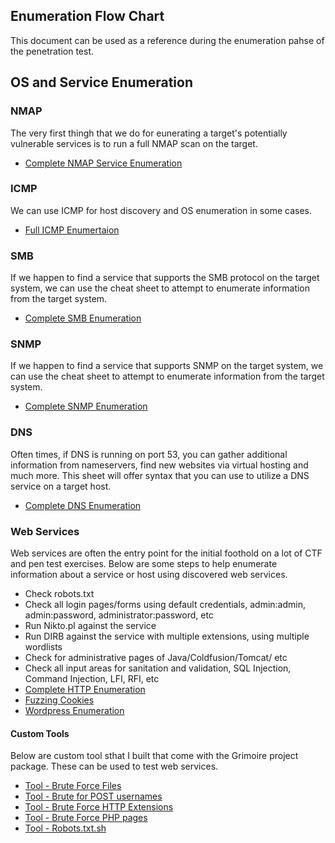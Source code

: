 ## Enumeration Flow Chart
This document can be used as a reference during the enumeration pahse of the penetration test.
## OS and Service Enumeration
### NMAP
The very first thingh that we do for eunerating a target's potentially vulnerable services is to run a full NMAP scan on the target. 
* [Complete NMAP Service Enumeration](https://github.com/weaknetlabs/Penetration-Testing-Grimoire/blob/master/Enumeration/nmap-port-scanning.md)

### ICMP
We can use ICMP for host discovery and OS enumeration in some cases.
* [Full ICMP Enumertaion](https://github.com/weaknetlabs/Penetration-Testing-Grimoire/blob/master/Enumeration/icmp.md)

### SMB
If we happen to find a service that supports the SMB protocol on the target system, we can use the cheat sheet to attempt to enumerate information from the target system.
* [Complete SMB Enumeration](https://github.com/weaknetlabs/Penetration-Testing-Grimoire/tree/master/Enumeration/SMB)

### SNMP
If we happen to find a service that supports SNMP on the target system, we can use the cheat sheet to attempt to enumerate information from the target system.
* [Complete SNMP Enumeration](https://github.com/weaknetlabs/Penetration-Testing-Grimoire/blob/master/Enumeration/snmp.md)

### DNS
Often times, if DNS is running on port 53, you can gather additional information from nameservers, find new websites via virtual hosting and much more. This sheet will offer syntax that you can use to utilize a DNS service on a target host.
* [Complete DNS Enumeration](https://github.com/weaknetlabs/Penetration-Testing-Grimoire/blob/master/Enumeration/dns-service.md)

### Web Services
Web services are often the entry point for the initial foothold on a lot of CTF and pen test exercises. Below are some steps to help enumerate information about a service or host using discovered web services.
* Check robots.txt
* Check all login pages/forms using default credentials, admin:admin, admin:password, administrator:password, etc
* Run Nikto.pl against the service
* Run DIRB against the service with multiple extensions, using multiple wordlists
* Check for administrative pages of Java/Coldfusion/Tomcat/ etc
* Check all input areas for sanitation and validation, SQL Injection, Command Injection, LFI, RFI, etc
* [Complete HTTP Enumeration](https://github.com/weaknetlabs/Penetration-Testing-Grimoire/blob/master/Enumeration/HTTP/http-enumeration.md)
* [Fuzzing Cookies](https://github.com/weaknetlabs/Penetration-Testing-Grimoire/blob/master/Enumeration/HTTP/fuzzing-cookies.md)
* [Wordpress Enumeration](https://github.com/weaknetlabs/Penetration-Testing-Grimoire/blob/master/Enumeration/HTTP/wordpress-cms.md)
#### Custom Tools
Below are custom tool sthat I built that come with the Grimoire project package. These can be used to test web services.
* [Tool - Brute Force Files](https://github.com/weaknetlabs/Penetration-Testing-Grimoire/blob/master/Tools/bf-files-http.sh)
* [Tool - Brute for POST usernames](https://github.com/weaknetlabs/Penetration-Testing-Grimoire/blob/master/Tools/bf-http-post-usernames.sh)
* [Tool - Brute Force HTTP Extensions](https://github.com/weaknetlabs/Penetration-Testing-Grimoire/blob/master/Tools/http-ext-test.sh)
* [Tool - Brute Force PHP pages](https://github.com/weaknetlabs/Penetration-Testing-Grimoire/blob/master/Tools/php-get-bf.sh)
* [Tool - Robots.txt.sh](https://github.com/weaknetlabs/Penetration-Testing-Grimoire/blob/master/Tools/robots.txt.test.sh)

## 
